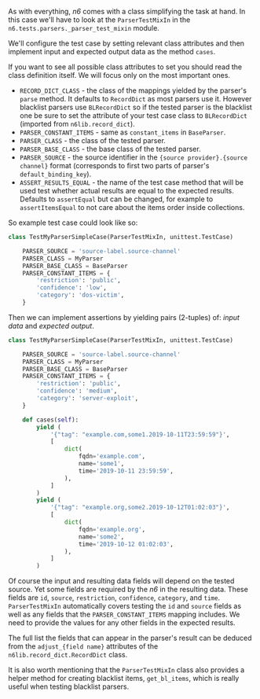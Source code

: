 As with everything, *n6* comes with a class simplifying the task at hand.
In this case we'll have to look at the `ParserTestMixIn` in the
`n6.tests.parsers._parser_test_mixin` module. 

We'll configure the test case by setting relevant
class attributes and then implement input and expected output
data as the method `cases`.

If you want to see all possible class attributes to set
you should read the class definition itself.
We will focus only on the most important ones.

* `RECORD_DICT_CLASS` - the class of the mappings yielded by the
  parser's `parse` method. It defaults to `RecordDict` as most parsers
  use it. However blacklist parsers use `BLRecordDict` so if the tested
  parser is the blacklist one be sure to set the attribute of your test
  case class to `BLRecordDict` (imported from `n6lib.record_dict`).
* `PARSER_CONSTANT_ITEMS` - same as `constant_items` in `BaseParser`.
* `PARSER_CLASS` - the class of the tested parser.
* `PARSER_BASE_CLASS` - the base class of the tested parser.
* `PARSER_SOURCE` - the source identifier in the `{source provider}.{source channel}`
   format (corresponds to first two parts of parser's `default_binding_key`).
* `ASSERT_RESULTS_EQUAL` - the name of the test case method that will be used test whether actual results are equal to the expected results. Defaults to `assertEqual` but can be changed,
for example to `assertItemsEqual` to not care about the items
order inside collections.

So example test case could look like so:

```python
class TestMyParserSimpleCase(ParserTestMixIn, unittest.TestCase)

    PARSER_SOURCE = 'source-label.source-channel'
    PARSER_CLASS = MyParser
    PARSER_BASE_CLASS = BaseParser
    PARSER_CONSTANT_ITEMS = {
        'restriction': 'public',
        'confidence': 'low',
        'category': 'dos-victim',
    }
```

Then we can implement assertions by yielding pairs (2-tuples) of:
*input data* and *expected output*.

```python
class TestMyParserSimpleCase(ParserTestMixIn, unittest.TestCase)

    PARSER_SOURCE = 'source-label.source-channel'
    PARSER_CLASS = MyParser
    PARSER_BASE_CLASS = BaseParser
    PARSER_CONSTANT_ITEMS = {
        'restriction': 'public',
        'confidence': 'medium',
        'category': 'server-exploit',
    }

    def cases(self):
        yield (
            '{"tag": "example.com,some1.2019-10-11T23:59:59"}',
            [
                dict(
                    fqdn='example.com',
                    name='some1',
                    time='2019-10-11 23:59:59',
                ),
            ]
        )
        yield (
            '{"tag": "example.org,some2.2019-10-12T01:02:03"}',
            [
                dict(
                    fqdn='example.org',
                    name='some2',
                    time='2019-10-12 01:02:03',
                ),
            ]
        )
```

Of course the input and resulting data fields will depend on the tested source. Yet some fields are required by the *n6* in the
resulting data. These fields are
`id`, `source`, `restriction`, `confidence`, `category`, and `time`.
`ParserTestMixIn` automatically covers testing the `id` and `source`
fields as well as any fields that the `PARSER_CONSTANT_ITEMS` mapping
includes. We need to provide the values for any other fields in the
expected results.

The full list the fields that can appear in the parser's result can be
deduced from the `adjust_{field name}` attributes of the
`n6lib.record_dict.RecordDict` class.

It is also worth mentioning that the `ParserTestMixIn` class also provides
a helper method for creating blacklist items, `get_bl_items`, which is
really useful when testing blacklist parsers.
